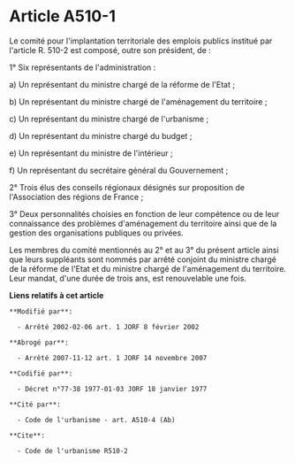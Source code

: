# Article A510-1

Le comité pour l'implantation territoriale des emplois publics institué par l'article R. 510-2 est composé, outre son
président, de :

1° Six représentants de l'administration :

a) Un représentant du ministre chargé de la réforme de l'Etat ;

b) Un représentant du ministre chargé de l'aménagement du territoire ;

c) Un représentant du ministre chargé de l'urbanisme ;

d) Un représentant du ministre chargé du budget ;

e) Un représentant du ministre de l'intérieur ;

f) Un représentant du secrétaire général du Gouvernement ;

2° Trois élus des conseils régionaux désignés sur proposition de l'Association des régions de France ;

3° Deux personnalités choisies en fonction de leur compétence ou de leur connaissance des problèmes d'aménagement du
territoire ainsi que de la gestion des organisations publiques ou privées.

Les membres du comité mentionnés au 2° et au 3° du présent article ainsi que leurs suppléants sont nommés par arrêté conjoint
du ministre chargé de la réforme de l'Etat et du ministre chargé de l'aménagement du territoire. Leur mandat, d'une durée de
trois ans, est renouvelable une fois.

**Liens relatifs à cet article**

	**Modifié par**:

	  - Arrêté 2002-02-06 art. 1 JORF 8 février 2002

	**Abrogé par**:

	  - Arrêté 2007-11-12 art. 1 JORF 14 novembre 2007

	**Codifié par**:

	  - Décret n°77-38 1977-01-03 JORF 18 janvier 1977

	**Cité par**:

	  - Code de l'urbanisme - art. A510-4 (Ab)

	**Cite**:

	  - Code de l'urbanisme R510-2
